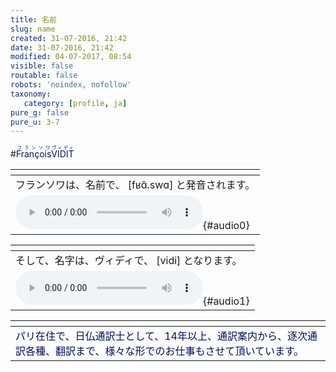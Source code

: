 ```yaml
---
title: 名前
slug: name
created: 31-07-2016, 21:42
date: 31-07-2016, 21:42
modified: 04-07-2017, 08:54
visible: false
routable: false
robots: 'noindex, nofollow'
taxonomy:
   category: [profile, ja]
pure_g: false
pure_u: 3-7
---
```

#<ruby><rb lang="fr"><span lang="fr" title="名前" style="color:#000e5f;letter-spacing: 0px;">François</span></rb><rt lang="ja"><span style="color:#000e5f;" title="名前" lang="ja">フランソワ</span></rt></ruby><wbr> <wbr><ruby><rb lang="fr"><span lang="fr" style="color:#000e5f;letter-spacing: 0px;" title="名字">VIDIT</span></rb><rt lang="ja"><span lang="ja" style="color:#000e5f" title="名字">ヴィディ</span></rt></ruby><wbr>

| <span hidden>hidden</span> |
| -------------------------- |
| <span title="名前" lang="ja">フランソワ</span>は、名前で、 <span title="名前である François 発音">[fʁɑ̃.swɑ]</span> と<span>発音<wbr>されます。</span> |
| ![][1]{#audio0} |

| <span hidden>hidden</span> |
| -------------------------- |
| そして、名字は、<span lang="ja" title="名字">ヴィディ</span>で、 <span title="名字である VIDIT 発音">[vidi]</span> となります。 |
| ![][2]{#audio1} |

| <span hidden>hidden</span> |
| -------------------------- |
| <span lang="ja" style="color:#000e5f">パリ</span><span style="color:#000e5f">在住<wbr>で、<wbr>日仏通訳士<wbr>として、14年以上、<wbr>通訳案内から、<wbr>逐次通訳各種、<wbr>翻訳まで、<wbr>様々な形でのお仕事も<wbr>させて<wbr>頂いています。</span> |

[1]: ./Francois.mp3 "名前である François の発音"
[2]: ./VIDIT.mp3 "名字である VIDIT の発音"